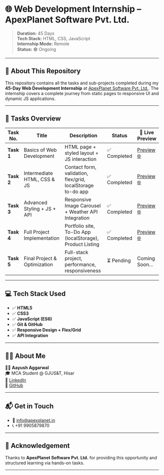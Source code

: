 # 🌐 Web Development Internship – ApexPlanet Software Pvt. Ltd.

> **Duration:** 45 Days  
> **Tech Stack:** HTML, CSS, JavaScript  
> **Internship Mode:** Remote  
> **Status:** 🟢 Ongoing

---

## 📁 About This Repository

This repository contains all the tasks and sub-projects completed during my **45-Day Web Development Internship** at [ApexPlanet Software Pvt. Ltd.](https://apexplanet.in/). The internship covers a complete journey from static pages to responsive UI and dynamic JS applications.

---

## 🧩 Tasks Overview

| Task No. | Title                              | Description                                                   | Status        | 🔗 Live Preview |
|----------|------------------------------------|---------------------------------------------------------------|---------------|------------------|
| **Task 1** | Basics of Web Development          | HTML page + styled layout + JS interaction                    | ✅ Completed  | [Preview 🌐](https://aayushaggarwal06.github.io/web-development-internship-apexplanet/Task-1/) |
| **Task 2** | Intermediate HTML, CSS & JS        | Contact form, validation, flex/grid, localStorage to-do app   | ✅ Completed  | [Preview 🌐](https://aayushaggarwal06.github.io/web-development-internship-apexplanet/Task-2/) |
| **Task 3** | Advanced Styling + JS + API        | Responsive Image Carousel + Weather API Integration           | ✅ Completed  | [Preview 🌐](https://aayushaggarwal06.github.io/web-development-internship-apexplanet/Task-3/) |
| **Task 4** | Full Project Implementation        | Portfolio site, To-Do App (localStorage), Product Listing     | ✅ Completed  | [Preview 🌐](https://aayushaggarwal06.github.io/web-development-internship-apexplanet/Task-4/) |
| **Task 5** | Final Project & Optimization       | Full-stack project, performance, responsiveness               | ⏳ Pending    | Coming Soon... |

---

## 💻 Tech Stack Used

- ✅ **HTML5**
- ✅ **CSS3**
- ✅ **JavaScript (ES6)**
- ✅ **Git & GitHub**
- ✅ **Responsive Design + Flex/Grid**
- ✅ **API Integration**

---

## 🙋‍♂️ About Me

👨‍💻 **Aayush Aggarwal**  
🎓 MCA Student @ GJUS&T, Hisar  
🔗 [LinkedIn](https://www.linkedin.com/in/aayushaggarwal06/)  
📁 [GitHub](https://github.com/AayushAggarwal06)

---

## 📬 Get in Touch

- 📧 [info@apexplanet.in](mailto:info@apexplanet.in)  
- 📞 +91 9905879870

---

## 🙏 Acknowledgement

Thanks to **ApexPlanet Software Pvt. Ltd.** for providing this opportunity and structured learning via hands-on tasks.

---
